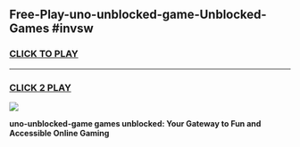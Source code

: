 
## Free-Play-uno-unblocked-game-Unblocked-Games #invsw
<h3>
<a href="https://news.freeplayer.one?title=uno-unblocked-game&ref=8M">CLICK TO PLAY</a></h3>
<hr>

<h3>
<a href="https://news.freeplayer.one?title=uno-unblocked-game&ref=8M">CLICK 2 PLAY</a>
  
</h3>

<a href="https://news.freeplayer.one?title=uno-unblocked-game&ref=8M"><img src="https://clearcache.store/games.png"></a>


**uno-unblocked-game games unblocked: Your Gateway to Fun and Accessible Online Gaming**
